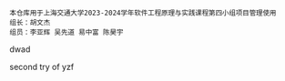     本仓库用于上海交通大学2023-2024学年软件工程原理与实践课程第四小组项目管理使用
    组长：胡文杰
    组员：李亚辉 吴先道 易中富 陈昊宇

dwad

second try of yzf
